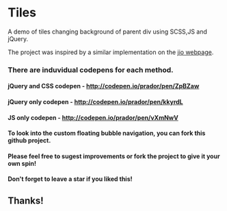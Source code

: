 # Tiles
A demo of tiles changing background of parent div using SCSS,JS and jQuery.

The project was inspired by a similar implementation on the [jio webpage](https://www.jio.com/#grid-lines).

### There are induvidual codepens for each method.
#### jQuery and CSS codepen - http://codepen.io/prador/pen/ZpBZaw
#### jQuery only codepen - http://codepen.io/prador/pen/kkyrdL
#### JS only codepen - http://codepen.io/prador/pen/vXmNwV

#### To look into the custom floating bubble navigation, you can fork this github project.
#### Please feel free to sugest improvements or fork the project to give it your own spin! 
#### Don't forget to leave a star if you liked this!

## Thanks!
